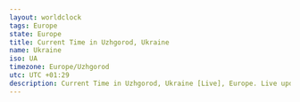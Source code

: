 ```yaml
---
layout: worldclock
tags: Europe
state: Europe
title: Current Time in Uzhgorod, Ukraine
name: Ukraine
iso: UA
timezone: Europe/Uzhgorod
utc: UTC +01:29
description: Current Time in Uzhgorod, Ukraine [Live], Europe. Live update now time in Uzhgorod, timezone Europe/Uzhgorod, UTC +01:29, Country ISO code & Current Local Time.
---
```


